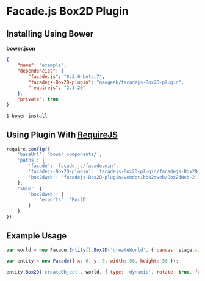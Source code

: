 # Facade.js Box2D Plugin

## Installing Using Bower

**bower.json**

```json
{
    "name": "example",
    "dependencies": {
        "facade.js": "0.3.0-beta.7",
        "facadejs-Box2D-plugin": "neogeek/facadejs-Box2D-plugin",
        "requirejs": "2.1.20"
    },
    "private": true
}
```

```bash
$ bower install
```

## Using Plugin With [RequireJS](http://requirejs.org/)

```javascript
require.config({
    'baseUrl': 'bower_components/',
    'paths': {
        'facade': 'facade.js/facade.min',
        'facadejs-Box2D-plugin': 'facadejs-Box2D-plugin/facadejs-Box2D',
        'box2dweb': 'facadejs-Box2D-plugin/vendor/box2dweb/Box2dWeb-2.1.a.3.min'
    },
    'shim': {
        'box2dweb': {
            'exports': 'Box2D'
        }
    }
});
```

## Example Usage

```javascript
var world = new Facade.Entity().Box2D('createWorld', { canvas: stage.canvas, gravity: [ 0, 20 ] });

var entity = new Facade({ x: 0, y: 0, width: 50, height: 50 });

entity.Box2D('createObject', world, { type: 'dynamic', rotate: true, friction: 0.5 });
```
